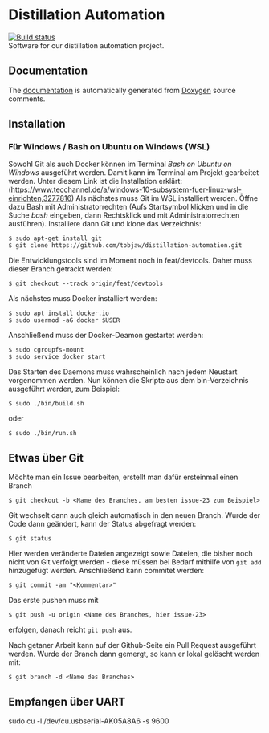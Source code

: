 # Distillation Automation
[![Build status](https://badge.buildkite.com/89d630a35a1e81100b7fee761a422585332f6bf1976b6fce7f.svg)](https://buildkite.com/tjdev/distillation-automation)  
Software for our distillation automation project.

## Documentation
The [documentation](https://cs.labme.me/ws1819/distillation/index.html)
is automatically generated from [Doxygen](http://www.doxygen.org/) source comments.

## Installation
### Für Windows / Bash on Ubuntu on Windows (WSL)
Sowohl Git als auch Docker können im Terminal *Bash on Ubuntu on Windows* ausgeführt werden. Damit kann im Terminal am Projekt gearbeitet werden.
Unter diesem Link ist die Installation erklärt: (https://www.tecchannel.de/a/windows-10-subsystem-fuer-linux-wsl-einrichten,3277816)
Als nächstes muss Git im WSL installiert werden. Öffne dazu Bash mit Administratorrechten (Aufs Startsymbol klicken und in die Suche *bash* eingeben, dann Rechtsklick und mit Administratorrechten ausführen).
Installiere dann Git und klone das Verzeichnis:

	$ sudo apt-get install git
	$ git clone https://github.com/tobjaw/distillation-automation.git

Die Entwicklungstools sind im Moment noch in feat/devtools. Daher muss dieser Branch getrackt werden:

	$ git checkout --track origin/feat/devtools

Als nächstes muss Docker installiert werden:

	$ sudo apt install docker.io
	$ sudo usermod -aG docker $USER

Anschließend muss der Docker-Deamon gestartet werden:

	$ sudo cgroupfs-mount
	$ sudo service docker start

Das Starten des Daemons muss wahrscheinlich nach jedem Neustart vorgenommen werden.
Nun können die Skripte aus dem bin-Verzeichnis ausgeführt werden, zum Beispiel:

	$ sudo ./bin/build.sh

oder

	$ sudo ./bin/run.sh


## Etwas über Git
Möchte man ein Issue bearbeiten, erstellt man dafür ersteinmal einen Branch

	$ git checkout -b <Name des Branches, am besten issue-23 zum Beispiel>

Git wechselt dann auch gleich automatisch in den neuen Branch.
Wurde der Code dann geändert, kann der Status abgefragt werden:

	$ git status

Hier werden veränderte Dateien angezeigt sowie Dateien, die bisher noch nicht von Git
verfolgt werden - diese müssen bei Bedarf mithilfe von `git add` hinzugefügt werden.
Anschließend kann commitet werden:

	$ git commit -am "<Kommentar>"

Das erste pushen muss mit

	$ git push -u origin <Name des Branches, hier issue-23>

erfolgen, danach reicht `git push` aus.

Nach getaner Arbeit kann auf der Github-Seite ein Pull Request ausgeführt werden.
Wurde der Branch dann gemergt, so kann er lokal gelöscht werden mit:

	$ git branch -d <Name des Branches>

## Empfangen über UART

sudo cu -l /dev/cu.usbserial-AK05A8A6 -s 9600

